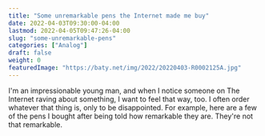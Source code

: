 ```yaml
---
title: "Some unremarkable pens the Internet made me buy"
date: 2022-04-03T09:30:00-04:00
lastmod: 2022-04-05T09:47:26-04:00
slug: "some-unremarkable-pens"
categories: ["Analog"]
draft: false
weight: 0
featuredImage: "https://baty.net/img/2022/20220403-R0002125A.jpg"
---
```


I'm an impressionable young man, and when I notice someone on The Internet raving about something, I want to feel that way, too. I often order whatever that thing is, only to be disappointed. For example, here are a few of the pens I bought after being told how remarkable they are. They're not that remarkable.

[//]: # "Exported with love from a post written in Org mode"
[//]: # "- https://github.com/kaushalmodi/ox-hugo"
